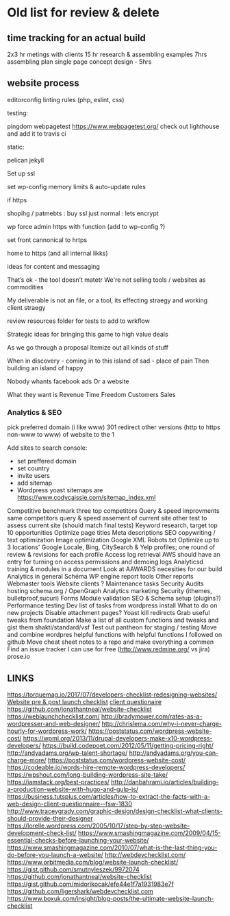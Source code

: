# Old list for review & delete

## time tracking for an actual build

2x3 hr metings with clients
15 hr research & assembling examples
7hrs assembling plan 
single page concept design - 5hrs

## website process

editorconfig
linting rules (php, eslint, css)

testing:

pingdom
webpagetest
https://www.webpagetest.org/
check out lighthouse and add it to travis ci

static:

pelican
jekyll


Set up ssl


set wp-config memory limits & auto-update rules


if https 

shopihg / patmebts : buy ssl
just normal : lets encrypt

wp force admin https with function (add to wp-config ?)

set front cannonical to hrtps

home to https (and all internal likks)




ideas for content and messaging

That’s ok - the tool doesn’t matetr
We're not selling tools / websites as commodities

My deliverable is not an file, or a tool, its effecting straegy and working client straegy

review resources folder for tests to add to wrkflow


Strategic ideas for bringing this game to high value deals

As we go through a proposal
Itemize out all kinds of stuff

When in discovery - coming in to this island of sad - place of pain
Then building an island of happy

Nobody whants facebook ads
Or a website

What they want is
Revenue
Time
Freedom
Customers
Sales






### Analytics & SEO

pick preferred domain (i like www)
301 redirect other versions (http to https non-www to www) of website to the 1 

Add sites to search console:
- set preffered domain
- set country
- invite users
- add sitemap
- Wordpress yoast sitemaps are https://www.codycaissie.com/sitemap_index.xml







Competitive benchmark three top competitors
Query & speed improvments same competitors
query & speed assement of current site
other test to assess current site (should match final tests)
Keyword research, target top 10 opportunities
Optimize page titles
Meta descriptions
SEO copywriting / text optimization
Image optimization
Google XML
Robots.txt
Optimize up to 3 locations' Google Locale, Bing, CitySearch & Yelp profiles; one round of review & revisions for each profile
Access log retrieval
AWS should have an entry for turning on access permissions and demoing logs
Analyticsd training & modules in a document
Look at AAWARDS necesities for our build
Analytics in general
Schéma
WP engine report tools
Other reports
Webmaster tools
Website clients ?
Maintenance tasks
Security Audits
hosting
schema.org / OpenGraph
Analytics
marketing
Security (ithemes, bulletproof,sucuri)
Forms
Module validation
SEO & Schema setup (plugins?)
Performance testing
Dev list of tasks from wordpress install
What to do on new projects
Disable attachment pages?
Yoast kill redirects
Grab useful tweaks from foundation
Make a list of all custom functions and tweaks and gist them shakti/standard/vsf
Test out pantheon for staging / testing
Move and combine wordpres helpful functions with helpful functions I followed on github
Move cheat sheet notes to a repo and make everything a commen
Find an issue tracker I can use for free (http://www.redmine.org/ vs jira)
prose.io

## LINKS

https://torquemag.io/2017/07/developers-checklist-redesigning-websites/
[Website pre & post launch checklist](https://humaan.com/checklist/)
[client questionaire](https://business.tutsplus.com/articles/how-to-extract-the-facts-with-a-web-design-client-questionnaire--fsw-1830)
https://github.com/jonathantneal/website-checklist
https://weblaunchchecklist.com/
http://bradymower.com/rates-as-a-wordpresser-and-web-designer/
http://chrislema.com/why-i-never-charge-hourly-for-wordpress-work/
https://poststatus.com/wordpress-website-cost/
https://wpml.org/2013/11/drupal-developers-make-x10-wordpress-developers/
https://build.codepoet.com/2012/05/11/getting-pricing-right/
http://andyadams.org/wp-talent-shortage/
http://andyadams.org/you-can-charge-more/
https://poststatus.com/wordpress-website-cost/
https://codeable.io/words-hire-remote-wordpress-developers/
https://wpshout.com/long-building-wordpress-site-take/
https://jamstack.org/best-practices/
http://danbahrami.io/articles/building-a-production-website-with-hugo-and-gulp-js/
https://business.tutsplus.com/articles/how-to-extract-the-facts-with-a-web-design-client-questionnaire--fsw-1830
http://www.traceygrady.com/graphic-design/design-checklist-what-clients-should-provide-their-designer
https://lorelle.wordpress.com/2005/10/17/step-by-step-website-development-check-list/
https://www.smashingmagazine.com/2009/04/15-essential-checks-before-launching-your-website/
https://www.smashingmagazine.com/2010/07/what-is-the-last-thing-you-do-before-you-launch-a-website/
http://webdevchecklist.com/
https://www.orbitmedia.com/blog/website-launch-checklist/
https://gist.github.com/smutnyleszek/9972074
https://github.com/jonathantneal/website-checklist
https://gist.github.com/midorikocak/efe44e1f7a1931983e7f
https://github.com/ligershark/webdevchecklist.com
https://www.boxuk.com/insight/blog-posts/the-ultimate-website-launch-checklist
